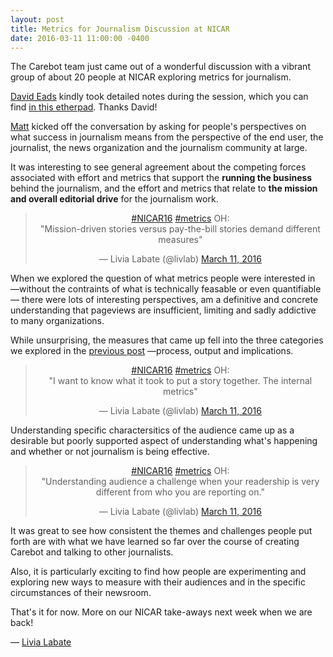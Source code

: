 ```yaml
---
layout: post
title: Metrics for Journalism Discussion at NICAR
date: 2016-03-11 11:00:00 -0400
---
```


The Carebot team just came out of a wonderful discussion with a vibrant group of about 20 people at NICAR exploring metrics for journalism.

<a href="http://twitter.com/eads">David Eads</a> kindly took detailed notes during the session, which you can find <a href="https://public.etherpad-mozilla.org/p/opennews-2016-NICAR-conversations-metrics">in this etherpad</a>. Thanks David!

<a href="http://twitter.com/matth">Matt</a> kicked off the conversation by asking for people's perspectives on what success in journalism means from the perspective of the end user, the journalist, the news organization and the journalism community at large.

It was interesting to see general agreement about the competing forces associated with effort and metrics that support the **running the business** behind the journalism, and the effort and metrics that relate to **the mission and overall editorial drive** for the journalism work.

<blockquote align="center" class="twitter-tweet" data-lang="en"><p lang="en" dir="ltr"><a href="https://twitter.com/hashtag/NICAR16?src=hash">#NICAR16</a> <a href="https://twitter.com/hashtag/metrics?src=hash">#metrics</a> OH:<br>&quot;Mission-driven stories versus pay-the-bill stories demand different measures&quot;</p>&mdash; Livia Labate (@livlab) <a href="https://twitter.com/livlab/status/708329772498038784">March 11, 2016</a></blockquote>
<script async src="//platform.twitter.com/widgets.js" charset="utf-8"></script>

When we explored the question of what metrics people were interested in —without the contraints of what is technically feasable or even quantifiable— there were lots of interesting perspectives, am a definitive and concrete understanding that pageviews are insufficient, limiting and sadly addictive to many organizations.

While unsurprising, the measures that came up fell into the three categories we explored in the <a href="https://thecarebot.github.io/What-are-we-measuring-when-we-measure-journalism/">previous post</a> —process, output and implications.

<blockquote align="center" class="twitter-tweet" data-lang="en"><p lang="en" dir="ltr"><a href="https://twitter.com/hashtag/NICAR16?src=hash">#NICAR16</a> <a href="https://twitter.com/hashtag/metrics?src=hash">#metrics</a> OH:<br>&quot;I want to know what it took to put a story together. The internal metrics&quot;</p>&mdash; Livia Labate (@livlab) <a href="https://twitter.com/livlab/status/708331217926512640">March 11, 2016</a></blockquote>
<script async src="//platform.twitter.com/widgets.js" charset="utf-8"></script>

Understanding specific charactersitics of the audience came up as a desirable but poorly supported aspect of understanding what's happening and whether or not journalism is being effective.

<blockquote align="center" class="twitter-tweet" data-lang="en"><p lang="en" dir="ltr"><a href="https://twitter.com/hashtag/NICAR16?src=hash">#NICAR16</a> <a href="https://twitter.com/hashtag/metrics?src=hash">#metrics</a> OH:<br>&quot;Understanding audience a challenge when your readership is very different from who you are reporting on.&quot;</p>&mdash; Livia Labate (@livlab) <a href="https://twitter.com/livlab/status/708332649803157504">March 11, 2016</a></blockquote>
<script async src="//platform.twitter.com/widgets.js" charset="utf-8"></script>

It was great to see how consistent the themes and challenges people put forth are with what we have learned so far over the course of creating Carebot and talking to other journalists. 

Also, it is particularly exciting to find how people are experimenting and exploring new ways to measure with their audiences and in the specific circumstances of their newsroom.

That's it for now. More on our NICAR take-aways next week when we are back!


— [Livia Labate](http://twitter.com/livlab)


